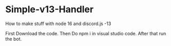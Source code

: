 # Simple-v13-Handler
How to make stuff with node 16 and discord.js -13

First Download the code. 
Then Do npm i in visual studio code.
After that run the bot.

